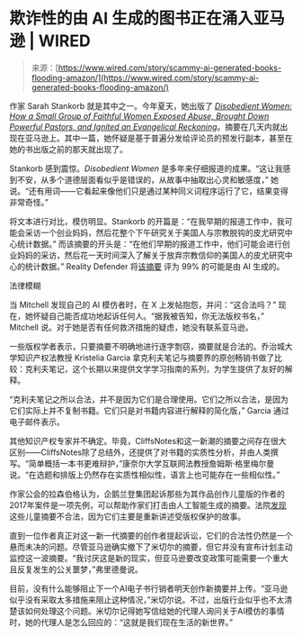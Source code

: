 <!--yml

类别：未分类

日期：2024-05-27 14:41:39

-->

# 欺诈性的由 AI 生成的图书正在涌入亚马逊 | WIRED

> 来源：[https://www.wired.com/story/scammy-ai-generated-books-flooding-amazon/](https://www.wired.com/story/scammy-ai-generated-books-flooding-amazon/)

作家 Sarah Stankorb 就是其中之一。今年夏天，她出版了 [*Disobedient Women: How a Small Group of Faithful Women Exposed Abuse, Brought Down Powerful Pastors, and Ignited an Evangelical Reckoning*](https://www.amazon.com/Disobedient-Women-Faithful-Evangelical-Reckoning/dp/1546003800)。摘要在几天内就出现在亚马逊上。其中一篇，她怀疑是基于普遍分发给评论员的预发行副本，甚至在她的书出版之前的那天就出现了。

Stankorb 感到震惊。*Disobedient Women* 是多年来仔细报道的成果。“这让我感到不安，从多个道德层面看似乎是错误的，从故事中抽取出心灵和敏感度，” 她说。“还有用词——它看起来像他们只是通过某种同义词程序运行了它，结果变得非常奇怪。”

将文本进行对比，模仿明显。Stankorb 的开篇是：“在我早期的报道工作中，我可能会采访一个创业妈妈，然后花整个下午研究关于美国人与宗教脱钩的皮尤研究中心统计数据。” 而该摘要的开头是：“在他们早期的报道工作中，他们可能会进行创业妈妈的采访，然后花一天时间深入了解关于放弃宗教信仰的美国人的皮尤研究中心的统计数据。” Reality Defender 将[该摘要](https://www.amazon.com/Summary-Disobedient-Women-Evangelical-Reckoning-ebook/dp/B0CFZKF9GV/ref=sr_1_6?crid=2MSIO5P1CVGTK&keywords=disobedient+women+sarah+stankorb&qid=1704739847&sprefix=disobedient+women+sarah+stankorb%2Caps%2C161&sr=8-6) 评为 99% 的可能是由 AI 生成的。

法律模糊

当 Mitchell 发现自己的 AI 模仿者时，在 X 上发帖抱怨，并问：“这合法吗？” 现在，她怀疑自己能否成功地起诉任何人。“据我被告知，你无法版权书名，” Mitchell 说。对于她是否有任何救济措施的疑虑，她没有联系亚马逊。

一些版权学者表示，只要摘要不明确地进行逐字剽窃，摘要就是合法的。乔治城大学知识产权法教授 Kristelia Garcia 拿克利夫笔记与摘要界的原创畅销书做了比较：克利夫笔记，这个长期以来提供文学学习指南的系列，为学生提供了友好的解释。

“克利夫笔记之所以合法，并不是因为它们是合理使用。它们之所以合法，是因为它们实际上并不复制书籍。它们只是对书籍内容进行解释的简化版，” Garcia 通过电子邮件表示。

其他知识产权专家并不确定。毕竟，CliffsNotes和这一新潮的摘要之间存在很大区别——CliffsNotes除了总结外，还提供了对书籍的实质性分析，并由人类撰写。“简单概括一本书更难辩护，”康奈尔大学互联网法教授詹姆斯·格里梅尔曼说。“在选题和排版上仍然存在实质性相似性，语言上也可能存在一些相似性。”

作家公会的拉森伯格认为，企鹅兰登集团起诉那些为其作品创作儿童版的作者的2017年案件是一项先例，可以帮助作家们打击由人工智能生成的摘要。法院[发现](https://www.copyright.gov/fair-use/summaries/penguinrandomhouse-colting-sdny2017.pdf)这些儿童摘要不合法，因为它们主要是重新讲述受版权保护的故事。

直到一位作者真正对这一新一代摘要的创作者提起诉讼，它们的合法性仍然是一个悬而未决的问题。尽管亚马逊确实撤下了米切尔的摘要，但它并没有宣布计划主动监控这一波摘要。“我讨厌这是新的现实，但亚马逊要改变政策可能需要一个重大且反复发生的公关噩梦，”弗里德曼说。

目前，没有什么能够阻止下一个AI电子书行销者明天创作新摘要并上传。“亚马逊似乎没有采取太多措施来阻止这种情况，”米切尔说。不过，出版行业似乎也不太清楚该如何处理这个问题。米切尔记得她写信给她的代理人询问关于AI模仿的事情时，她的代理人是怎么回应的：“这就是我们现在生活的新世界。”
